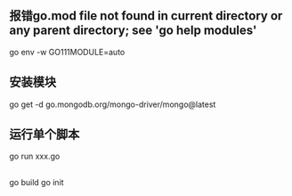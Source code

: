## 报错go.mod file not found in current directory or any parent directory; see 'go help modules'
go env -w GO111MODULE=auto

## 安装模块
<!-- go install go.mongodb.org/mongo-driver/mongo@latest -->
go get -d go.mongodb.org/mongo-driver/mongo@latest

## 运行单个脚本
go run xxx.go

## 
go build
go init